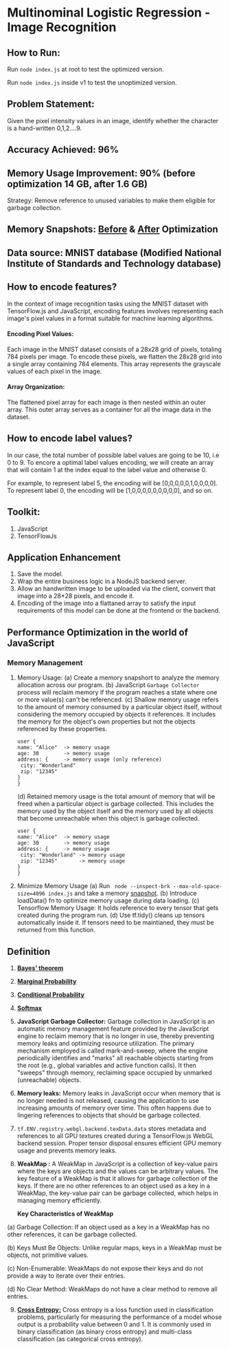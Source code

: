 # Multinominal Logistic Regression - Image Recognition

## How to Run:

Run `node index.js` at root to test the optimized version.

Run `node index.js` inside v1 to test the unoptimized version.

## Problem Statement:

Given the pixel intensity values in an image, identify whether the character is a hand-written 0,1,2....9.

## Accuracy Achieved: 96%

## Memory Usage Improvement: 90% (before optimization 14 GB, after 1.6 GB)

Strategy: Remove reference to unused variables to make them eligible for garbage collection.

## Memory Snapshots: [Before](./images/before-opti.PNG) & [After](./images//after-opti.PNG) Optimization

## Data source: MNIST database (Modified National Institute of Standards and Technology database)

## How to encode features?

In the context of image recognition tasks using the MNIST dataset with TensorFlow.js and JavaScript, encoding features involves representing each image's pixel values in a format suitable for machine learning algorithms.

#### Encoding Pixel Values:

Each image in the MNIST dataset consists of a 28x28 grid of pixels, totaling 784 pixels per image. To encode these pixels, we flatten the 28x28 grid into a single array containing 784 elements. This array represents the grayscale values of each pixel in the image.

#### Array Organization:

The flattened pixel array for each image is then nested within an outer array. This outer array serves as a container for all the image data in the dataset.

## How to encode label values?

In our case, the total number of possible label values are going to be 10, i.e 0 to 9. To encore a optimal label values encoding,
we will create an array that will contain 1 at the index equal to the label value and otherwise 0.

For example, to represent label 5, the encoding will be [0,0,0,0,0,1,0,0,0,0].
To represent label 0, the encoding will be [1,0,0,0,0,0,0,0,0,0], and so on.

## Toolkit:

1. JavaScript
2. TensorFlowJs

## Application Enhancement

1. Save the model.
2. Wrap the entire business logic in a NodeJS backend server.
3. Allow an handwritten image to be uploaded via the client, convert that image into a 28\*28 pixels, and encode it.
4. Encoding of the image into a flattaned array to satisfy the input requirements of this model can be done at the frontend or the backend.

## Performance Optimization in the world of JavaScript

### Memory Management

1. Memory Usage:
   (a) Create a memory snapshort to analyze the memory allocation across our program.
   (b) JavaScript `Garbage Collector` process will reclaim memory if the program reaches a state where one or more value(s) can't be referenced.
   (c) Shallow memory usage refers to the amount of memory consumed by a particular object itself, without considering the memory occupied by objects it references. It includes the memory for the object's own properties but not the objects referenced by these properties.

   ```
   user {
   name: "Alice"  -> memory usage
   age: 30        -> memory usage
   address: {     -> memory usage (only reference)
    city: "Wonderland"
    zip: "12345"
   }
   }

   ```

   (d) Retained memory usage is the total amount of memory that will be freed when a particular object is garbage collected. This includes the memory used by the object itself and the memory used by all objects that become unreachable when this object is garbage collected.

   ```
   user {
   name: "Alice"  -> memory usage
   age: 30        -> memory usage
   address: {     -> memory usage
    city: "Wonderland" -> memory usage
    zip: "12345"       -> memory usage
   }
   }

   ```

2. Minimize Memory Usage
   (a) Run ` node --inspect-brk --max-old-space-size=4096 index.js` and take a memory [snapshot](./images/memory-snapshot-pre.PNG).
   (b) Introduce loadData() fn to optimize memory usage during data loading.
   (c) Tensorflow Memory Usage: It holds reference to every tensor that gets created during the program run.
   (d) Use tf.tidy() cleans up tensors automatically inside it. If tensors need to be maintianed, they must be returned
   from this function.

## Definition

1. **[Bayes' theorem](./images/bt.PNG)**
2. **[Marginal Probability](./images/mp.PNG)**
3. **[Conditional Probability](./images/cp.PNG)**
4. **[Softmax](./images/sm.PNG)**
5. **JavaScript Garbage Collector:** Garbage collection in JavaScript is an automatic memory management feature provided by the JavaScript engine to reclaim memory that is no longer in use, thereby preventing memory leaks and optimizing resource utilization. The primary mechanism employed is called mark-and-sweep, where the engine periodically identifies and "marks" all reachable objects starting from the root (e.g., global variables and active function calls). It then "sweeps" through memory, reclaiming space occupied by unmarked (unreachable) objects.
6. **Memory leaks:** Memory leaks in JavaScript occur when memory that is no longer needed is not released, causing the application to use increasing amounts of memory over time. This often happens due to lingering references to objects that should be garbage collected.
7. `tf.ENV.registry.webgl.backend.texData.data` stores metadata and references to all GPU textures created during a TensorFlow.js WebGL backend session. Proper tensor disposal ensures efficient GPU memory usage and prevents memory leaks.
8. **WeakMap :** A WeakMap in JavaScript is a collection of key-value pairs where the keys are objects and the values can be arbitrary values. The key feature of a WeakMap is that it allows for garbage collection of the keys. If there are no other references to an object used as a key in a WeakMap, the key-value pair can be garbage collected, which helps in managing memory efficiently.

   **Key Characteristics of WeakMap**

(a) Garbage Collection: If an object used as a key in a WeakMap has no other references, it can be garbage collected.

(b) Keys Must Be Objects: Unlike regular maps, keys in a WeakMap must be objects, not primitive values.

(c) Non-Enumerable: WeakMaps do not expose their keys and do not provide a way to iterate over their entries.

(d) No Clear Method: WeakMaps do not have a clear method to remove all entries.

9. **[Cross Entropy:](./images/ce.PNG)** Cross entropy is a loss function used in classification problems, particularly for measuring the performance of a model whose output is a probability value between 0 and 1. It is commonly used in binary classification (as binary cross entropy) and multi-class classification (as categorical cross entropy).
